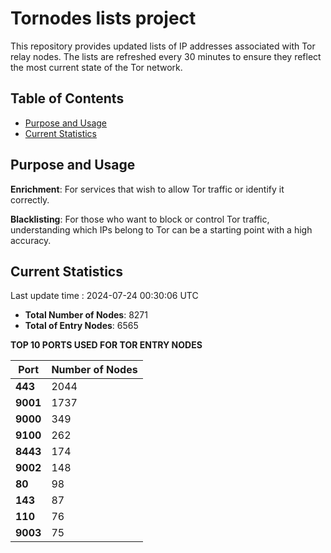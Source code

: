 # Tornodes lists project

This repository provides updated lists of IP addresses associated with Tor relay nodes. The lists are refreshed every 30 minutes to ensure they reflect the most current state of the Tor network.

## Table of Contents

- [Purpose and Usage](#purpose-and-usage)
- [Current Statistics](#current-statistics)


## Purpose and Usage

**Enrichment**: For services that wish to allow Tor traffic or identify it correctly.

**Blacklisting**: For those who want to block or control Tor traffic, understanding which IPs belong to Tor can be a starting point with a high accuracy.

## Current Statistics

Last update time : 2024-07-24 00:30:06 UTC

- **Total Number of Nodes**: 8271
- **Total of Entry Nodes**: 6565

**TOP 10 PORTS USED FOR TOR ENTRY NODES**

| **Port** | **Number of Nodes** |
|------|-----------------|
| **443**   | 2044  |
| **9001**   | 1737  |
| **9000**   | 349  |
| **9100**   | 262  |
| **8443**   | 174  |
| **9002**   | 148  |
| **80**   | 98  |
| **143**   | 87  |
| **110**   | 76  |
| **9003**   | 75  |

